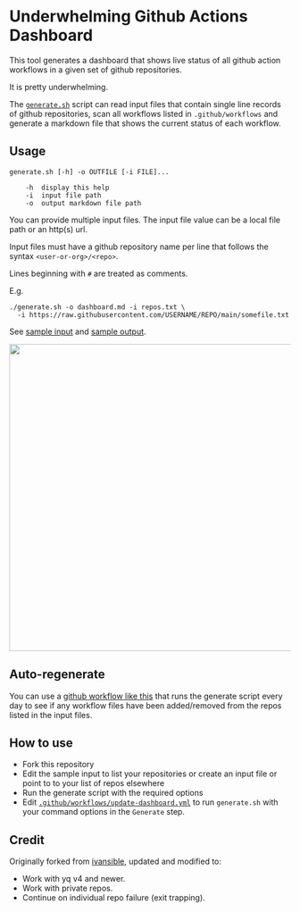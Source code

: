 # Underwhelming Github Actions Dashboard

This tool generates a dashboard that shows live status of all github action workflows in a given set of github repositories.

It is pretty underwhelming.

The [`generate.sh`](./generate.sh) script can read input files that contain single line records of github repositories, scan all workflows listed in `.github/workflows` and generate a markdown file that shows the current status of each workflow.

## Usage

```shell
generate.sh [-h] -o OUTFILE [-i FILE]...

    -h  display this help
    -i  input file path
    -o  output markdown file path
```

You can provide multiple input files. The input file value can be a local file
path or an http(s) url.

Input files must have a github repository name per line that follows the syntax
`<user-or-org>/<repo>`.

Lines beginning with `#` are treated as comments.

E.g.

```shell
./generate.sh -o dashboard.md -i repos.txt \
  -i https://raw.githubusercontent.com/USERNAME/REPO/main/somefile.txt
```

See [sample input](./repos.txt.example) and [sample output](./dashboard.md).

<img src="https://github.com/sammcj/actions-dashboard/blob/master/sample.png?raw=true" width="550">

## Auto-regenerate

You can use a [github workflow like this](.github/workflows/update-dashboard.yml) that runs the generate script every day to see if any workflow files have been added/removed from the repos listed in the input files.

## How to use

- Fork this repository
- Edit the sample input to list your repositories or create an input file or
  point to to your list of repos elsewhere
- Run the generate script with the required options
- Edit
  [`.github/workflows/update-dashboard.yml`](.github/workflows/update-dashboard.yml)
  to run `generate.sh` with your command options in the `Generate` step.

## Credit

Originally forked from [ivansible](https://github.com/ivansible/actions-dashboard), updated and modified to:

- Work with yq v4 and newer.
- Work with private repos.
- Continue on individual repo failure (exit trapping).
